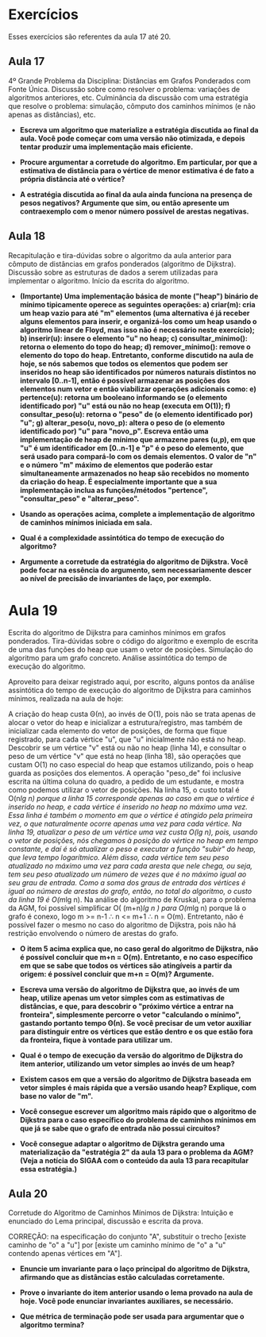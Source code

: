 # Exercícios

Esses exercícios são referentes da aula 17 até 20.

## Aula 17

4º Grande Problema da Disciplina: Distâncias em Grafos Ponderados com Fonte Única.
Discussão sobre como resolver o problema: variações de algoritmos anteriores, etc.
Culminância da discussão com uma estratégia que resolve o problema: simulação, cômputo dos caminhos mínimos (e não apenas as distâncias), etc.

- **Escreva um algoritmo que materialize a estratégia discutida ao final da aula. Você pode começar com uma versão não otimizada, e depois tentar produzir uma implementação mais eficiente.**

- **Procure argumentar a corretude do algoritmo. Em particular, por que a estimativa de distância para o vértice de menor estimativa é de fato a própria distância até o vértice?**

- **A estratégia discutida ao final da aula ainda funciona na presença de pesos negativos? Argumente que sim, ou então apresente um contraexemplo com o menor número possível de arestas negativas.**

## Aula 18

Recapitulação e tira-dúvidas sobre o algoritmo da aula anterior para cômputo de distâncias em grafos ponderados (algoritmo de Dijkstra).
Discussão sobre as estruturas de dados a serem utilizadas para implementar o algoritmo.
Início da escrita do algoritmo.

- **(Importante) Uma implementação básica de monte ("heap") binário de mínimo tipicamente operece as seguintes operações: a) criar(m): cria um heap vazio para até "m" elementos (uma alternativa é já receber alguns elementos para inserir, e organizá-los como um heap usando o algoritmo linear de Floyd, mas isso não é necessário neste exercício); b) inserir(u): insere o elemento "u" no heap; c) consultar_mínimo(): retorna o elemento do topo do heap; d) remover_mínimo(): remove o elemento do topo do heap. Entretanto, conforme discutido na aula de hoje, se nós sabemos que todos os elementos que podem ser inseridos no heap são identificados por números naturais distintos no intervalo [0..n-1], então é possível armazenar as posições dos elementos num vetor e então viabilizar operações adicionais como: e) pertence(u): retorna um booleano informando se (o elemento identificado por) "u" está ou não no heap (executa em O(1)); f) consultar_peso(u): retorna o "peso" de (o elemento identificado por) "u"; g) alterar_peso(u, novo_p): altera o peso de (o elemento identificado por) "u" para "novo_p". Escreva então uma implementação de heap de mínimo que armazene pares (u,p), em que "u" é um identificador em [0..n-1] e "p" é o peso do elemento, que será usado para compará-lo com os demais elementos. O valor de "n" e o número "m" máximo de elementos que poderão estar simultaneamente armazenados no heap são recebidos no momento da criação do heap. É especialmente importante que a sua implementação inclua as funções/métodos "pertence", "consultar_peso" e "alterar_peso".**

- **Usando as operações acima, complete a implementação de algoritmo de caminhos mínimos iniciada em sala.**

- **Qual é a complexidade assintótica do tempo de execução do algoritmo?**

- **Argumente a corretude da estratégia do algoritmo de Dijkstra. Você pode focar na essência do argumento, sem necessariamente descer ao nível de precisão de invariantes de laço, por exemplo.**

# Aula 19

Escrita do algoritmo de Dijkstra para caminhos mínimos em grafos ponderados.
Tira-dúvidas sobre o código do algoritmo e exemplo de escrita de uma das funções do heap que usam o vetor de posições.
Simulação do algoritmo para um grafo concreto.
Análise assintótica do tempo de execução do algoritmo.

Aproveito para deixar registrado aqui, por escrito, alguns pontos da análise assintótica do tempo de execução do algoritmo de Dijkstra para caminhos mínimos, realizada na aula de hoje:

A criação do heap custa Θ(n), ao invés de O(1), pois não se trata apenas de alocar o vetor do heap e inicializar a estrutura/registro, mas também de inicializar cada elemento do vetor de posições, de forma que fique registrado, para cada vértice "u", que "u" inicialmente não está no heap.
Descobrir se um vértice "v" está ou não no heap (linha 14), e consultar o peso de um vértice "v" que está no heap (linha 18), são operações que custam O(1) no caso especial do heap que estamos utilizando, pois o heap guarda as posições dos elementos. A operação "peso_de" foi inclusive escrita na última coluna do quadro, a pedido de um estudante, e mostra como podemos utilizar o vetor de posições.
Na linha 15, o custo total é O(n*lg n) porque a linha 15 corresponde apenas ao caso em que o vértice é inserido no heap, e cada vértice é inserido no heap no máximo uma vez. Essa linha é também o momento em que o vértice é atingido pela primeira vez, o que naturalmente ocorre apenas uma vez para cada vértice.
Na linha 19, atualizar o peso de um vértice uma vez custa O(lg n), pois, usando o vetor de posições, nós chegamos à posição do vértice no heap em tempo constante, e daí é só atualizar o peso e executar a função "subir" do heap, que leva tempo logarítmico. Além disso, cada vértice tem seu peso atualizado no máximo uma vez para cada aresta que nele chega, ou seja, tem seu peso atualizado um número de vezes que é no máximo igual ao seu grau de entrada. Como a soma dos graus de entrada dos vértices é igual ao número de arestas do grafo, então, no total do algoritmo, o custo da linha 19 é O(m*lg n).
Na análise do algoritmo de Kruskal, para o problema da AGM, foi possível simplificar O( (m+n)*lg n ) para O(m*lg n) porque lá o grafo é conexo, logo m >= n-1 ∴ n <= m+1 ∴ n = O(m). Entretanto, não é possível fazer o mesmo no caso do algoritmo de Dijkstra, pois não há restrição envolvendo o número de arestas do grafo.

- **O item 5 acima explica que, no caso geral do algoritmo de Dijkstra, não é possível concluir que m+n = O(m). Entretanto, e no caso específico em que se sabe que todos os vértices são atingíveis a partir da origem: é possível concluir que m+n = O(m)? Argumente.**

- **Escreva uma versão do algoritmo de Dijkstra que, ao invés de um heap, utilize apenas um vetor simples com as estimativas de distâncias, e que, para descobrir o "próximo vértice a entrar na fronteira", simplesmente percorre o vetor "calculando o mínimo", gastando portanto tempo Θ(n). Se você precisar de um vetor auxiliar para distinguir entre os vértices que estão dentro e os que estão fora da fronteira, fique à vontade para utilizar um.**

- **Qual é o tempo de execução da versão do algoritmo de Dijkstra do item anterior, utilizando um vetor simples ao invés de um heap?**

- **Existem casos em que a versão do algoritmo de Dijkstra baseada em vetor simples é mais rápida que a versão usando heap? Explique, com base no valor de "m".**

- **Você consegue escrever um algoritmo mais rápido que o algoritmo de Dijkstra para o caso específico do problema de caminhos mínimos em que já se sabe que o grafo de entrada não possui circuitos?**

- **Você consegue adaptar o algoritmo de Dijkstra gerando uma materialização da "estratégia 2" da aula 13 para o problema da AGM? (Veja a notícia do SIGAA com o conteúdo da aula 13 para recapitular essa estratégia.)**

## Aula 20

Corretude do Algoritmo de Caminhos Mínimos de Dijkstra: Intuição e enunciado do Lema principal, discussão e escrita da prova.

CORREÇÃO: na especificação do conjunto "A", substituir o trecho [existe caminho de "o" a "u"] por [existe um caminho mínimo de "o" a "u" contendo apenas vértices em "A"].

- **Enuncie um invariante para o laço principal do algoritmo de Dijkstra, afirmando que as distâncias estão calculadas corretamente.**

- **Prove o invariante do item anterior usando o lema provado na aula de hoje. Você pode enunciar invariantes auxiliares, se necessário.**

- **Que métrica de terminação pode ser usada para argumentar que o algoritmo termina?**